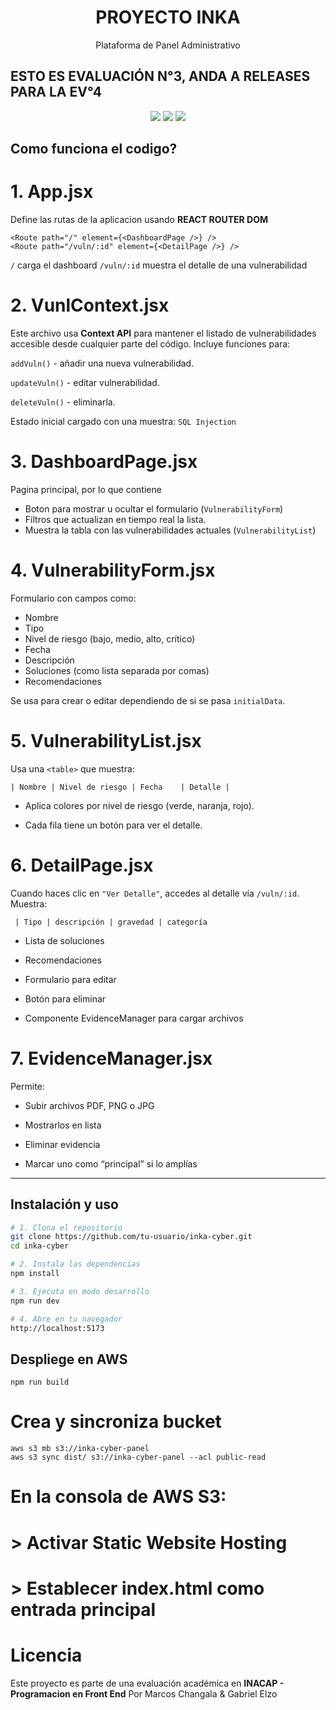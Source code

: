 <h1 align="center">PROYECTO INKA</h1>
<p align="center">Plataforma de Panel Administrativo</p>

## ESTO ES EVALUACIÓN N°3, ANDA A RELEASES PARA LA EV°4

<p align="center">
  <img src="https://img.shields.io/badge/React-18-blue?logo=react" />
  <img src="https://img.shields.io/badge/Vite-purple" />
  <img src="https://img.shields.io/badge/Estado-En%20Desarrollo-yellow" />
</p>

## Como funciona el codigo?

# 1. App.jsx
Define las rutas de la aplicacion usando **REACT ROUTER DOM**
```
<Route path="/" element={<DashboardPage />} />
<Route path="/vuln/:id" element={<DetailPage />} />
```
``/`` carga el dashboard
```/vuln/:id``` muestra el detalle de una vulnerabilidad

# 2. VunlContext.jsx
Este archivo usa **Context API** para mantener el listado de vulnerabilidades accesible desde cualquier parte del código. Incluye funciones para:

```addVuln()``` - añadir una nueva vulnerabilidad.

```updateVuln()``` - editar vulnerabilidad.

```deleteVuln()``` - eliminarla.

Estado inicial cargado con una muestra: ```SQL Injection```

# 3. DashboardPage.jsx
Pagina principal, por lo que contiene
- Boton para mostrar u ocultar el formulario (```VulnerabilityForm```)
- Filtros que actualizan en tiempo real la lista.
- Muestra la tabla con las vulnerabilidades actuales (```VulnerabilityList```)

# 4. VulnerabilityForm.jsx
Formulario con campos como:
- Nombre
- Tipo
- Nivel de riesgo (bajo, medio, alto, crítico)
- Fecha
- Descripción
- Soluciones (como lista separada por comas)
- Recomendaciones

Se usa para crear o editar dependiendo de si se pasa ``initialData``.

# 5. VulnerabilityList.jsx
Usa una ```<table>``` que muestra:

``| Nombre | Nivel de riesgo | Fecha	| Detalle |``

- Aplica colores por nivel de riesgo (verde, naranja, rojo).

- Cada fila tiene un botón para ver el detalle.

# 6. DetailPage.jsx
Cuando haces clic en ``"Ver Detalle"``, accedes al detalle vía ``/vuln/:id``. Muestra:

``` | Tipo | descripción | gravedad | categoría```

- Lista de soluciones

- Recomendaciones

- Formulario para editar

- Botón para eliminar

- Componente EvidenceManager para cargar archivos

# 7. EvidenceManager.jsx 
Permite:

- Subir archivos PDF, PNG o JPG

- Mostrarlos en lista

- Eliminar evidencia

- Marcar uno como “principal” si lo amplías


---

## Instalación y uso

```bash
# 1. Clona el repositorio
git clone https://github.com/tu-usuario/inka-cyber.git
cd inka-cyber

# 2. Instala las dependencias
npm install

# 3. Ejecuta en modo desarrollo
npm run dev

# 4. Abre en tu navegador
http://localhost:5173
```
## Despliege en AWS

``npm run build``

# Crea y sincroniza bucket
```
aws s3 mb s3://inka-cyber-panel
aws s3 sync dist/ s3://inka-cyber-panel --acl public-read
```

# En la consola de AWS S3:
# > Activar Static Website Hosting
# > Establecer index.html como entrada principal

# Licencia

Este proyecto es parte de una evaluación académica en **INACAP - Programacion en Front End** Por Marcos Changala & Gabriel Elzo
